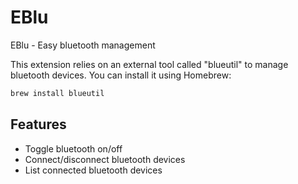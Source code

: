 # EBlu

EBlu - Easy bluetooth management

This extension relies on an external tool called "blueutil" to manage bluetooth devices. You can install it using Homebrew:

```bash
brew install blueutil
```

## Features

- Toggle bluetooth on/off
- Connect/disconnect bluetooth devices
- List connected bluetooth devices
